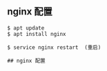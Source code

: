 ## nginx 配置

    $ apt update
    $ apt install nginx

    $ service nginx restart  (重启)

    ## nginx 配置
